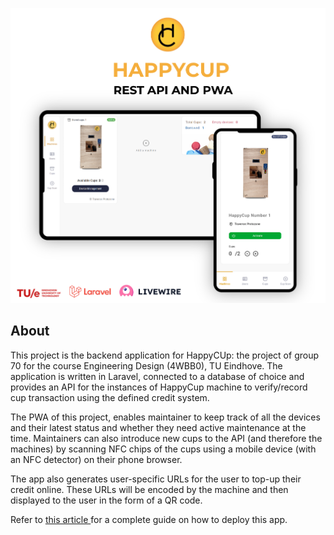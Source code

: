 <p align="center">
	<img src="https://github.com/danamira/happycup/blob/master/.github/cover.png" alt="Project cover image">
</p>
<h2>About</h2>
<p>This project is the backend application for HappyCUp: the project of group 70 for the course Engineering Design (4WBB0), TU Eindhove. The application is written in Laravel, connected to a database of choice and provides an API for the instances of HappyCup machine to verify/record cup transaction using the defined credit system.</p>

<p>The PWA of this project, enables maintainer to keep track of all the devices and their latest status and whether they need active maintenance at the time. Maintainers can also introduce new cups to the API (and therefore the machines) by scanning NFC chips of the cups using a mobile device (with an NFC detector) on their phone browser.</p>

<p>The app also generates user-specific URLs for the user to top-up their credit online. These URLs will be encoded by the machine and then displayed to the user in the form of a QR code.</p>

<p>Refer to <a href="https://circleci.com/blog/deploy-laravel-heroku/?psafe_param=1&utm_source=google&utm_medium=sem&utm_campaign=sem-google-dg--emea-en-dsa-tCPA-auth-nb&utm_term=g_-_c__dsa_&utm_content=&gclid=Cj0KCQjwqP2pBhDMARIsAJQ0CzpsajAyJqfQEDjVaMLeVOSBgmlF4vPabIvxFpXwizc0aZ06VTXiwXAaAqclEALw_wcB" title="Deploying Laravel Applications"> this article </a> for a complete guide on how to deploy this app.</a> 